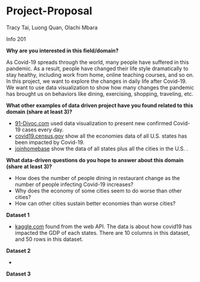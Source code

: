 # Project-Proposal
Tracy Tai, Luong Quan, Olachi Mbara

Info 201

**Why are you interested in this field/domain?**

As Covid-19 spreads through the world, many people have suffered in this pandemic. As a result, people have changed their life style dramatically to stay healthy, including work from home, online teaching courses, and so on. In this project, we want to explore the changes in daily life after Covid-19. We want to use data visualization to show how many changes the pandemic has brought us on behaviors like dining, exercising, shopping, traveling, etc.

**What other examples of data driven project have you found related to this domain (share at least 3)?**
- [91-Divoc.com](https://91-divoc.com/pages/covid-visualization/) used data visualization to present new confirmed Covid-19 cases every day.
- [covid19.census.gov](https://covid19.census.gov/) show all the economies data of all U.S. states has been impacted by Covid-19.
- [joinhomebase](https://joinhomebase.com/data/) show the data of all states plus all the cities in the U.S. .

**What data-driven questions do you hope to answer about this domain (share at least 3)?**
- How does the number of people dining in restaurant change as the number of people infecting Covid-19 increases?
- Why does the economy of some cities seem to do worse than other cities?
- How can other cities sustain better economies than worse cities?

**Dataset 1**
- [kaggle.com](https://www.kaggle.com/nightranger77/covid19-state-data) found from the web API. The data is about how covid19 has impacted the GDP of each states. There are 10 columns in this dataset, and 50 rows in this dataset.

**Dataset 2**
- []()


**Dataset 3**

